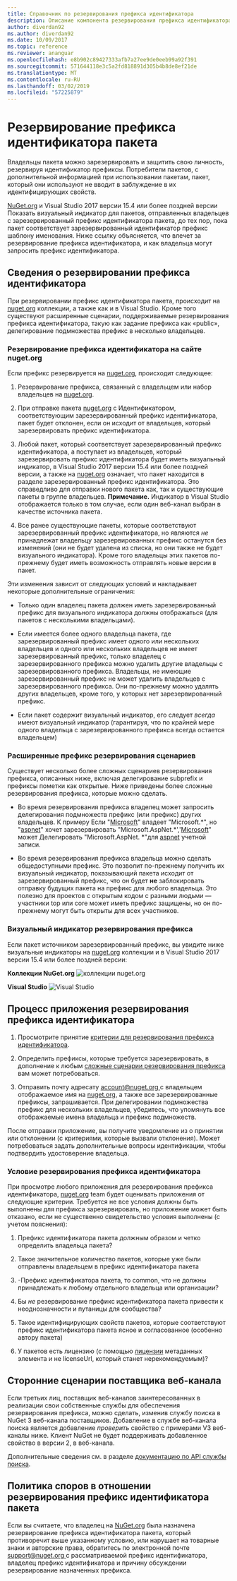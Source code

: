 ```yaml
---
title: Справочник по резервирования префикса идентификатора
description: Описание компонента резервирования префикса идентификатора пакета и руководство по созданию настройке.
author: diverdan92
ms.author: diverdan92
ms.date: 10/09/2017
ms.topic: reference
ms.reviewer: ananguar
ms.openlocfilehash: e8b902c89427333afb7a27ee9de0eeb99a92f391
ms.sourcegitcommit: 571644118e3c5a2fd818891d305b4b8de8ef21de
ms.translationtype: MT
ms.contentlocale: ru-RU
ms.lasthandoff: 03/02/2019
ms.locfileid: "57225879"
---
```

# <a name="package-id-prefix-reservation"></a>Резервирование префикса идентификатора пакета

Владельцы пакета можно зарезервировать и защитить свою личность, резервируя идентификатор префиксы. Потребители пакетов, с дополнительной информацией при использовании пакетам, пакет, который они используют не вводит в заблуждение в их идентифицирующих свойств. 

[NuGet.org](https://www.nuget.org/) и Visual Studio 2017 версии 15.4 или более поздней версии Показать визуальный индикатор для пакетов, отправленных владельцев с зарезервированный префикс идентификатора пакета, до тех пор, пока пакет соответствует зарезервированный идентификатор префикс шаблону именования. Ниже ссылку объясняется, что влечет за резервирование префикса идентификатора, и как владельца могут запросить префикс идентификатора.

## <a name="id-prefix-reservation-details"></a>Сведения о резервировании префикса идентификатора

При резервировании префикс идентификатора пакета, происходит на [nuget.org](https://www.nuget.org/) коллекции, а также как и в Visual Studio. Кроме того существуют расширенные сценарии, поддерживаемые резервирования префикса идентификатора, такую как задание префикса как «public», делегирование подмножества префикс в несколько владельцев.

### <a name="id-prefix-reservation-on-nugetorg"></a>Резервирование префикса идентификатора на сайте nuget.org

Если префикс резервируется на [nuget.org](https://www.nuget.org/), происходит следующее:

1. Резервирование префикса, связанный с владельцем или набор владельцев на [nuget.org](https://www.nuget.org/).

1. При отправке пакета [nuget.org](https://www.nuget.org/) с Идентификатором, соответствующим зарезервированный префикс идентификатора, пакет будет отклонен, если он исходит от владельцев, который зарезервировать префикс идентификатора.

1. Любой пакет, который соответствует зарезервированный префикс идентификатора, а поступает из владельцев, который зарезервировать префикс идентификатора будет иметь визуальный индикатор, в Visual Studio 2017 версии 15.4 или более поздней версии, а также на [nuget.org](https://www.nuget.org/) означает, что пакет находится в разделе зарезервированный префикс идентификатора. Это справедливо для отправки нового пакета как, так и существующие пакеты в группе владельцев. **Примечание.** Индикатор в Visual Studio отображается только в том случае, если один веб-канал выбран в качестве источника пакета.

1. Все ранее существующие пакеты, которые соответствуют зарезервированный префикс идентификатора, но являются *не* принадлежат владельцу зарезервированных префикс останутся без изменений (они не будет удалена из списка, но они также не будет визуального индикатора). Кроме того владельцы этих пакетов по-прежнему будет иметь возможность отправлять новые версии в пакет.

Эти изменения зависит от следующих условий и накладывает некоторые дополнительные ограничения:

- Только один владелец пакета должен иметь зарезервированный префикс для визуального индикатора должны отображаться (для пакетов с несколькими владельцами).

- Если имеется более одного владельца пакета, где зарезервированный префикс имеет одного или нескольких владельцев и одного или нескольких владельцев не имеет зарезервированный префикс, только владелец с зарезервированного префикса можно удалить другие владельцы с зарезервированного префикса. Владельцы, не имеющие зарезервированный префикс не может удалить владельцев с зарезервированного префикса. Они по-прежнему можно удалять других владельцев, кроме того, у которых нет зарезервированный префикс.

- Если пакет содержит визуальный индикатор, его следует *всегда* имеют визуальный индикатор (гарантируя, что по крайней мере одного владельца с зарезервированного префикса всегда остается владельцем)

### <a name="advanced-prefix-reservation-scenarios"></a>Расширенные префикс резервирования сценариев

Существует несколько более сложных сценариев резервирования префикса, описанных ниже, включая делегирование subprefix и префиксы пометки как открытые. Ниже приведены более сложные резервирования префикса, которые можно сделать. 

- Во время резервирования префикса владелец может запросить делегирования подмножеств префикс (или префикс) других владельцев. К примеру Если "[Microsoft](https://www.nuget.org/profiles/microsoft)" владеет "Microsoft.\*", но "[aspnet](https://www.nuget.org/profiles/aspnet)" хочет зарезервировать "Microsoft.AspNet.\*','[Microsoft](https://www.nuget.org/profiles/microsoft)" может Делегировать "Microsoft.AspNet. \*"для [aspnet](https://www.nuget.org/profiles/aspnet) учетной записи.

- Во время резервирования префикса владельца можно сделать общедоступными префикс. Это позволит по-прежнему получить их визуальный индикатор, показывающий пакета исходит от зарезервированный префикс, что он будет **не** заблокировать отправку будущих пакета на префикс для любого владельца. Это полезно для проектов с открытым кодом с разными людьми — участники top или core может иметь префикс защищены, но он по-прежнему могут быть открыты для всех участников. 

### <a name="prefix-reservation-visual-indicator"></a>Визуальный индикатор резервирования префикса

Если пакет источником зарезервированный префикс, вы увидите ниже визуальные индикаторы на [nuget.org](https://www.nuget.org/) коллекции и в Visual Studio 2017 версии 15.4 или более поздней версии:

**Коллекции NuGet.org**
![коллекции nuget.org](media/nuget-gallery-reserved-prefix.png)

**Visual Studio**
![Visual Studio](media/visual-studio-reserved-prefix.png)

## <a name="id-prefix-reservation-application-process"></a>Процесс приложения резервирования префикса идентификатора

1. Просмотрите принятие [критерии для резервирования префикса идентификатора](#id-prefix-reservation-criteria).

2. Определить префиксы, которые требуется зарезервировать, в дополнение к любым [сложные сценарии резервирования префикса](#advanced-prefix-reservation-scenarios) вам может потребоваться.

3. Отправить почту адресату [ account@nuget.org ](mailto:account@nuget.org) с владельцем отображаемое имя на [nuget.org](https://www.nuget.org/), а также все зарезервированные префиксы, запрашивается. При делегировании подмножества префикс для нескольких владельцев, убедитесь, что упомянуть все отображаемые имена владельца и префикс подмножеств.

После отправки приложение, вы получите уведомление из о принятии или отклонении (с критериями, которые вызвали отклонения). Может потребоваться задать дополнительные вопросы идентификации, чтобы подтвердить удостоверение владельца.

### <a name="id-prefix-reservation-criteria"></a>Условие резервирования префикса идентификатора

При просмотре любого приложения для резервирования префикса идентификатора, [nuget.org](https://www.nuget.org/) team будет оценивать приложения от следующие критерии. Требуется не все условия должны быть выполнены для префикса зарезервировать, но приложение может быть отказано, если не существенно свидетельство условия выполнены (с учетом пояснения):

1. Префикс идентификатора пакета должным образом и четко определить владельца пакета?

1. Такое значительное количество пакетов, которые уже были отправлены владельцем в префикс идентификатора пакета

1. -Префикс идентификатора пакета, то common, что не должны принадлежать к любому отдельного владельца или организации?

1. Бы *не* резервирование префикс идентификатора пакета привести к неоднозначности и путаницы для сообщества?

1. Такое идентифицирующих свойств пакетов, которые соответствуют префикс идентификатора пакета ясное и согласованное (особенно автору пакета)

1. У пакетов есть лицензию (с помощью [лицензии](https://docs.microsoft.com/en-us/nuget/reference/nuspec#license) метаданных элемента и не licenseUrl, который станет нерекомендуемым)?

## <a name="third-party-feed-provider-scenarios"></a>Сторонние сценарии поставщика веб-канала

Если третьих лиц, поставщик веб-каналов заинтересованных в реализации свои собственные службы для обеспечения резервирования префикса, можно сделать, изменив службу поиска в NuGet 3 веб-канала поставщиков. Добавление в службе веб-канала поиска является добавление *проверить* свойство с примерами V3 веб-каналы ниже. Клиент NuGet не будет поддерживать добавленное свойство в версии 2, в веб-канала.

Дополнительные сведения см. в разделе [документацию по API службы поиска](../api/search-query-service-resource.md).

## <a name="package-id-prefix-reservation-dispute-policy"></a>Политика споров в отношении резервирования префикс идентификатора пакета
Если вы считаете, что владелец на [NuGet.org](https://www.nuget.org) была назначена резервирование префикса идентификатора пакета, который противоречит выше указанному условию, или нарушает на товарные знаки и авторские права, обратитесь по электронной почте [ support@nuget.org ](mailto:support@nuget.org)с рассматриваемой префикс идентификатора, владелец префикс идентификатора и причину обсуждении резервирование назначенных префикса.

